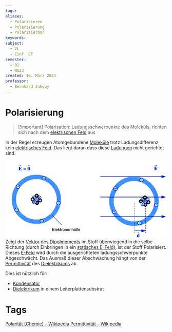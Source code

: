 ```yaml
---
tags: 
aliases:
  - Polarisieren
  - Polarisierung
  - Polarisierbar
keywords: 
subject:
  - VL
  - Einf. ET
semester:
  - B1
  - WS23
created: 10. März 2024
professor:
  - Bernhard Jakoby
---
```

 

# Polarisierung

> [!important] Polarisation: Ladungsschwerpunkte des Moleküls, richten sich nach dem [elektrischen Feld](Elektrisches%20Feld.md) aus

In der Regel erzeugen Atomgebundene [Moleküle](Atombindung.md) trotz Ladungsdifferenz kein [elektrisches Feld](../Elektrotechnik/Elektrisches%20Feld.md). Das liegt daran dass diese [Ladungen](../Elektrotechnik/elektrische%20Ladung.md) nicht gerichtet sind.

![](assets/Polarisation.png)
Zeigt der [Vektor](../Mathematik/mathe%20(3)/Vektor.md) des [Dipolmoments](Dipol%20(Chemie).md) im Stoff überwiegend in die selbe Richtung (durch Einbringen in ein [statisches E-Feld](../Elektrotechnik/Statisches%20E-Feld.md)), ist der Stoff Polarisiert. Dieses [E-Feld](../Elektrotechnik/Elektrisches%20Feld.md) wird durch die ausgerichteten ladungsschwerpunkte Abgeschwächt. Das Ausmaß dieser Abschwächung hängt von der [Permittivität](../Elektrotechnik/Dielektrikum.md) des [Dielektrikums](../Elektrotechnik/Dielektrikum.md) ab.

Dies ist nützlich für:
- [Kondensator](../Elektrotechnik/Kapazität.md) 
- [Dielektrikum](../Elektrotechnik/Dielektrikum.md) in einem Leiterplattensubstrat

# Tags

[Polarität (Chemie) – Wikipedia](https://de.wikipedia.org/wiki/Polarit%C3%A4t_(Chemie))
[Permittivität – Wikipedia](https://de.wikipedia.org/wiki/Permittivit%C3%A4t)